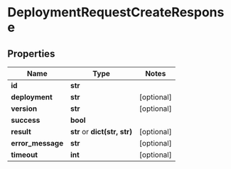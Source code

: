 # DeploymentRequestCreateResponse

## Properties
Name | Type | Notes
------------ | ------------- | -------------
**id** | **str** | 
**deployment** | **str** | [optional] 
**version** | **str** | [optional] 
**success** | **bool** | 
**result** | **str** or **dict(str, str)** | [optional] 
**error_message** | **str** | [optional] 
**timeout** | **int** | [optional] 


